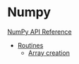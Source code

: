 # Numpy
[NumPy API Reference](https://numpy.org/doc/stable/reference/index.html)
- [Routines](https://numpy.org/doc/stable/reference/routines.html)
  * [Array creation](https://numpy.org/doc/stable/reference/routines.array-creation.html)